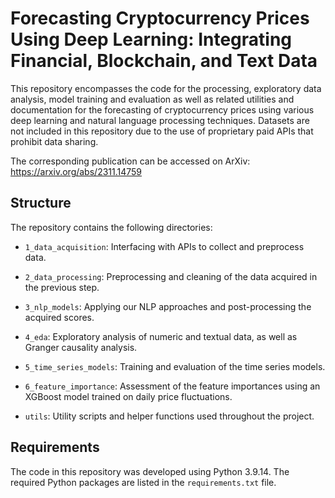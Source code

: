 # Forecasting Cryptocurrency Prices Using Deep Learning: Integrating Financial, Blockchain, and Text Data

This repository encompasses the code for the processing, exploratory data analysis, model training and evaluation as well as related utilities and documentation for the forecasting of cryptocurrency prices using various deep learning and natural language processing techniques. Datasets are not included in this repository due to the use of proprietary paid APIs that prohibit data sharing.

The corresponding publication can be accessed on ArXiv: https://arxiv.org/abs/2311.14759


## Structure

The repository contains the following directories:

- <code>1_data_acquisition</code>: Interfacing with APIs to collect and preprocess data.

- <code>2_data_processing</code>: Preprocessing and cleaning of the data acquired in the previous step.

- <code>3_nlp_models</code>: Applying our NLP approaches and post-processing the acquired scores.

- <code>4_eda</code>: Exploratory analysis of numeric and textual data, as well as Granger causality analysis.

- <code>5_time_series_models</code>: Training and evaluation of the time series models.

- <code>6_feature_importance</code>: Assessment of the feature importances using an XGBoost model trained on daily price fluctuations.

- <code>utils</code>: Utility scripts and helper functions used throughout the project.


## Requirements

The code in this repository was developed using Python 3.9.14. The required Python packages are listed in the <code>requirements.txt</code> file.
